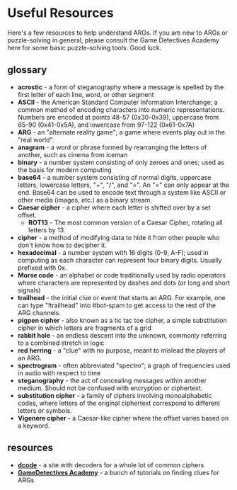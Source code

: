 # Useful Resources

Here's a few resources to help understand ARGs. If you are new to ARGs or puzzle-solving in general, please consult the Game Detectives Academy here for some basic puzzle-solving tools. Good luck.

## glossary

- **acrostic** - a form of steganography where a message is spelled by the first letter of each line, word, or other segment
- **ASCII** - the American Standard Computer Information Interchange; a common method of encoding characters into numeric representations. Numbers are encoded at points 48-57 \(0x30-0x39\), uppercase from 65-90 \(0x41-0x5A\), and lowercase from 97-122 \(0x61-0x7A\)
- **ARG** - an "alternate reality game"; a game where events play out in the "real world".
- **anagram** - a word or phrase formed by rearranging the letters of another, such as cinema from iceman
- **binary** - a number system consisting of only zeroes and ones; used as the basis for modern computing
- **base64** - a number system consisting of normal digits, uppercase letters, lowercase letters, "+", "/", and "=". An "=" can only appear at the end. Base64 can be used to encode text through a system like ASCII or other media \(images, etc.\) as a binary stream.
- **Caesar cipher** - a cipher where each letter is shifted over by a set offset.
  - **ROT13** - The most common version of a Caesar Cipher, rotating all letters by 13.
- **cipher** - a method of modifying data to hide it from other people who don't know how to decipher it.
- **hexadecimal** - a number system with 16 digits \(0-9, A-F\); used in computing as each character can represent four binary digits. Usually prefixed with 0x.
- **Morse code** - an alphabet or code traditionally used by radio operators where characters are represented by dashes and dots \(or long and short signals\)
- **trailhead** - the initial clue or event that starts an ARG. For example, one can type "!trailhead" into \#bot-spam to get access to the rest of the ARG channels.
- **pigpen cipher** - also known as a tic tac toe cipher, a simple substitution cipher in which letters are fragments of a grid
- **rabbit hole** - an endless descent into the unknown, commonly referring to a combined stretch in logic
- **red herring** - a "clue" with no purpose, meant to mislead the players of an ARG.
- **spectrogram** - often abbreviated "spectro"; a graph of frequencies used in audio with respect to time
- **steganography** - the act of concealing messages within another medium. Should not be confused with encryption or ciphertext.
- **substitution cipher** - a family of ciphers involving monoalphabetic codes, where letters of the original ciphertext correspond to different letters or symbols.
- **Vigenère cipher -** a Caesar-like cipher where the offset varies based on a keyword.

## resources

- [**dcode**](https://www.dcode.fr/tools-list) - a site with decoders for a whole lot of common ciphers
- [**GameDetectives Academy**](https://gamedetectives.net/academy) - a bunch of tutorials on finding clues for ARGs
